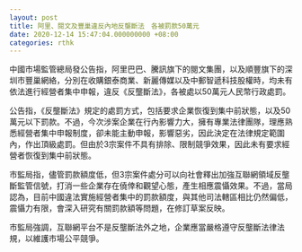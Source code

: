 ```yaml
---
layout: post
title: 阿里、閱文及豐巢違反內地反壟斷法　各被罰款50萬元
date: 2020-12-14 15:47:04.000000000 +08:00
categories: rthk
---
```


中國市場監管總局發公告指，阿里巴巴、騰訊旗下的閱文集團，以及順豐旗下的深圳市豐巢網絡，分別在收購銀泰商業、新麗傳媒以及中郵智遞科技股權時，均未有依法進行經營者集中申報，違反《反壟斷法》，各被處以50萬元人民幣行政處罰。 

公告指，《反壟斷法》規定的處罰方式，包括要求企業恢復到集中前狀態，以及50萬元以下罰款。不過，今次涉案企業在行內影響力大，擁有專業法律團隊，理應熟悉經營者集中申報制度，卻未能主動申報，影響惡劣，因此決定在法律規定範圍內，作出頂級處罰。但由於3宗案件不具有排除、限制競爭效果，因此未有要求經營者恢復到集中前狀態。

市監局指，儘管罰款額度低，但3宗案件處分可以向社會釋出加強互聯網領域反壟斷監管信號，打消一些企業存在僥倖和觀望心態，產生相應震懾效果。不過，當局認為，目前中國違法實施經營者集中的罰款額度，與其他司法轄區相比仍然偏低，震懾力有限，會深入研究有關罰款額等問題，在修訂草案反映。 

市監局強調，互聯網平台不是反壟斷法外之地，企業應當嚴格遵守反壟斷法律法規，以維護市場公平競爭。
